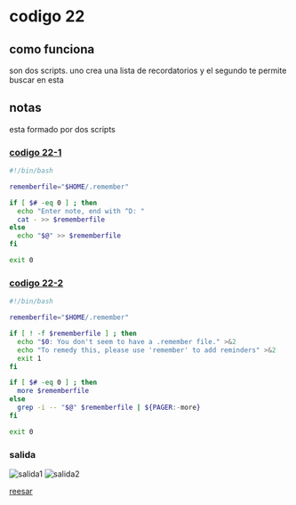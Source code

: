 # codigo 22
## como funciona
son dos scripts. uno crea una lista de recordatorios y el segundo te permite buscar en esta

## notas
esta formado por dos scripts

### [codigo 22-1](Recipes/22-1remembershell.sh)

```bash
#!/bin/bash

rememberfile="$HOME/.remember"

if [ $# -eq 0 ] ; then
  echo "Enter note, end with ^D: "
  cat - >> $rememberfile
else
  echo "$@" >> $rememberfile
fi

exit 0
```

### [codigo 22-2](Recipes/22-2remindmeshell.sh)

```bash
#!/bin/bash

rememberfile="$HOME/.remember"

if [ ! -f $rememberfile ] ; then
  echo "$0: You don't seem to have a .remember file." >&2
  echo "To remedy this, please use 'remember' to add reminders" >&2
  exit 1
fi

if [ $# -eq 0 ] ; then
  more $rememberfile
else
  grep -i -- "$@" $rememberfile | ${PAGER:-more}
fi

exit 0
```
### salida 
![salida1](Salidas/22-1.png)
![salida2](Salidas/22-2.png)

[reesar](README.md)